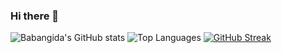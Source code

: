 ### Hi there 👋

<!--
**code-sensei/code-sensei** is a ✨ _special_ ✨ repository because its `README.md` (this file) appears on your GitHub profile.

Here are some ideas to get you started:

- 🔭 I’m currently working on ...
- 🌱 I’m currently learning ...
- 👯 I’m looking to collaborate on ...
- 🤔 I’m looking for help with ...
- 💬 Ask me about ...
- 📫 How to reach me: ...
- 😄 Pronouns: ...
- ⚡ Fun fact: ...
-->
![Babangida's GitHub stats](https://github-readme-stats.vercel.app/api?username=code-sensei&count_private=true&theme=dark&show_icons=true&include_all_commits)
![Top Languages](https://github-readme-stats.vercel.app/api/top-langs/?username=code-sensei&layout=compact)
[![GitHub Streak](https://github-readme-streak-stats.herokuapp.com?user=code-sensei&theme=dark)](https://git.io/streak-stats)
